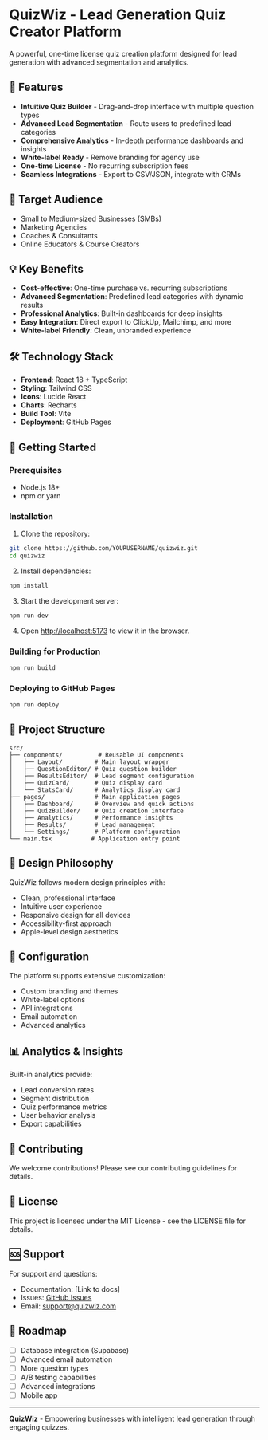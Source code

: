 # QuizWiz - Lead Generation Quiz Creator Platform

A powerful, one-time license quiz creation platform designed for lead generation with advanced segmentation and analytics.

## 🚀 Features

- **Intuitive Quiz Builder** - Drag-and-drop interface with multiple question types
- **Advanced Lead Segmentation** - Route users to predefined lead categories
- **Comprehensive Analytics** - In-depth performance dashboards and insights
- **White-label Ready** - Remove branding for agency use
- **One-time License** - No recurring subscription fees
- **Seamless Integrations** - Export to CSV/JSON, integrate with CRMs

## 🎯 Target Audience

- Small to Medium-sized Businesses (SMBs)
- Marketing Agencies
- Coaches & Consultants
- Online Educators & Course Creators

## 💡 Key Benefits

- **Cost-effective**: One-time purchase vs. recurring subscriptions
- **Advanced Segmentation**: Predefined lead categories with dynamic results
- **Professional Analytics**: Built-in dashboards for deep insights
- **Easy Integration**: Direct export to ClickUp, Mailchimp, and more
- **White-label Friendly**: Clean, unbranded experience

## 🛠️ Technology Stack

- **Frontend**: React 18 + TypeScript
- **Styling**: Tailwind CSS
- **Icons**: Lucide React
- **Charts**: Recharts
- **Build Tool**: Vite
- **Deployment**: GitHub Pages

## 🚀 Getting Started

### Prerequisites
- Node.js 18+ 
- npm or yarn

### Installation

1. Clone the repository:
```bash
git clone https://github.com/YOURUSERNAME/quizwiz.git
cd quizwiz
```

2. Install dependencies:
```bash
npm install
```

3. Start the development server:
```bash
npm run dev
```

4. Open [http://localhost:5173](http://localhost:5173) to view it in the browser.

### Building for Production

```bash
npm run build
```

### Deploying to GitHub Pages

```bash
npm run deploy
```

## 📁 Project Structure

```
src/
├── components/          # Reusable UI components
│   ├── Layout/         # Main layout wrapper
│   ├── QuestionEditor/ # Quiz question builder
│   ├── ResultsEditor/  # Lead segment configuration
│   ├── QuizCard/       # Quiz display card
│   └── StatsCard/      # Analytics display card
├── pages/              # Main application pages
│   ├── Dashboard/      # Overview and quick actions
│   ├── QuizBuilder/    # Quiz creation interface
│   ├── Analytics/      # Performance insights
│   ├── Results/        # Lead management
│   └── Settings/       # Platform configuration
└── main.tsx           # Application entry point
```

## 🎨 Design Philosophy

QuizWiz follows modern design principles with:
- Clean, professional interface
- Intuitive user experience
- Responsive design for all devices
- Accessibility-first approach
- Apple-level design aesthetics

## 🔧 Configuration

The platform supports extensive customization:
- Custom branding and themes
- White-label options
- API integrations
- Email automation
- Advanced analytics

## 📊 Analytics & Insights

Built-in analytics provide:
- Lead conversion rates
- Segment distribution
- Quiz performance metrics
- User behavior analysis
- Export capabilities

## 🤝 Contributing

We welcome contributions! Please see our contributing guidelines for details.

## 📄 License

This project is licensed under the MIT License - see the LICENSE file for details.

## 🆘 Support

For support and questions:
- Documentation: [Link to docs]
- Issues: [GitHub Issues](https://github.com/YOURUSERNAME/quizwiz/issues)
- Email: support@quizwiz.com

## 🎯 Roadmap

- [ ] Database integration (Supabase)
- [ ] Advanced email automation
- [ ] More question types
- [ ] A/B testing capabilities
- [ ] Advanced integrations
- [ ] Mobile app

---

**QuizWiz** - Empowering businesses with intelligent lead generation through engaging quizzes.
